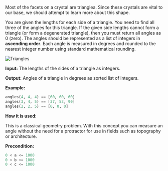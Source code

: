 Most of the facets on a crystal are trianglea.
Since these crystals are vital to our base, we should attempt to learn more about this shape.

You are given the lengths for each side of a triangle.
You need to find all three of the angles for this triangle.
If the given side lengths cannot form a triangle (or form a degenerated triangle),
then you must return all angles as 0 (zero).
The angles should be represented as a list of integers in **ascending order**.
Each angle is measured in degrees and rounded to the nearest integer number using standard mathematical rounding.

![Triangles](triangle-angles.png.svg)

**Input:** The lengths of the sides of a triangle as integers. 

**Output:** Angles of a triangle in degrees as sorted list of integers.

**Example:**

```python
angles(4, 4, 4) == [60, 60, 60]
angles(3, 4, 5) == [37, 53, 90]
angles(2, 2, 5) == [0, 0, 0]
```
**How it is used:**

This is a classical geometry problem. With this concept you can measure an angle without the need for a protractor for use in fields such as topography or architecture.

**Precondition:**
```python
0 < a <= 1000
0 < b <= 1000
0 < c <= 1000
```
